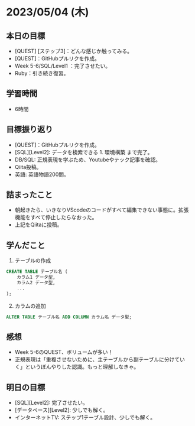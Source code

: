 # 2023/05/04 (木)

## 本日の目標

- [QUEST] [ステップ3]：どんな感じか触ってみる。
- [QUEST]：GitHubプルリクを作成。
- Week 5-6/SQL/Level1 ：完了させたい。
- Ruby：引き続き復習。

## 学習時間

- 6時間

## 目標振り返り

- [QUEST]：GitHubプルリクを作成。
- [SQL][Level2]: データを検索できる 1. 環境構築 まで完了。
- DB/SQL: 正規表現を学ぶため、Youtubeやテック記事を確認。
- Qiita投稿。
- 英語: 英語物語200問。

## 詰まったこと

- 朝起きたら、いきなりVScodeのコードがすべて編集できない事態に。拡張機能をすべて停止したらなおった。
- 上記をQiitaに投稿。

## 学んだこと

1. テーブルの作成

```sql
CREATE TABLE テーブル名 (
    カラム1 データ型,
    カラム2 データ型,
    ...
);
```

2. カラムの追加

```sql
ALTER TABLE テーブル名 ADD COLUMN カラム名 データ型;
```

## 感想

- Week 5-6のQUEST、ボリュームが多い！
- 正規表現は「重複させないために、主テーブルから副テーブルに分けていく」というぼんやりした認識。もっと理解しなきゃ。

## 明日の目標

- [SQL][Level2]: 完了させたい。
- [データベース][Level2]: 少しでも解く。
- インターネットTV: ステップ1テーブル設計、少しでも解く。
